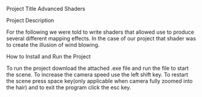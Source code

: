 Project Title 
 Advanced Shaders

Project Description 

For the following we were told to write shaders that allowed use to produce several different mapping effects. In the case of our project that shader was to create the illusion of wind blowing.


How to Install and Run the Project

To run the project download the attached .exe file and run the file to start the scene. To increase the camera speed use the left shift key. To restart the scene press space key(only applicable when camera fully zoomed into the hair) and to exit the program click the esc key.